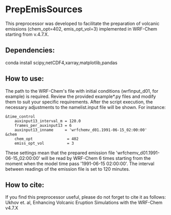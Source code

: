 # PrepEmisSources
This preprocessor was developed to facilitate the preparation of volcanic emissions (chem_opt=402, emis_opt_vol=3) implemented in WRF-Chem starting from v.4.7.X.

## Dependencies:
conda install scipy,netCDF4,xarray,matplotlib,pandas

## How to use:
The path to the WRF-Chem's file with initial conditions (wrfinput_d01, for example) is required. Review the provided example*.py files and modify them to suit your specific requirements. After the script execution, the necessary adjustments to the namelist.input file will be shown. For instance:

    &time_control
	    auxinput13_interval_m = 120.0
	    frames_per_auxinput13 = 6
	    auxinput13_inname     = 'wrfchemv_d01.1991-06-15_02:00:00'
    &chem
	    chem_opt               = 402
	    emiss_opt_vol          = 3

These settings mean that the prepared emission file 'wrfchemv_d01.1991-06-15_02:00:00' will be read by WRF-Chem 6 times starting from the moment when the model time pass '1991-06-15 02:00:00'. The interval between readings of the emission file is set to 120 minutes.


## How to cite:
If you find this preprocessor useful, please do not forget to cite it as follows:
Ukhov et. al, Enhancing Volcanic Eruption Simulations with the WRF-Chem v4.7.X